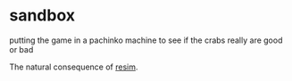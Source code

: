 # sandbox
putting the game in a pachinko machine to see if the crabs really are good or bad

The natural consequence of [resim](https://github.com/xSke/resim).
